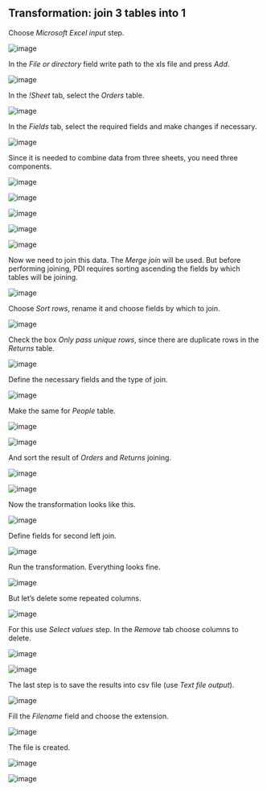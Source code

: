 ## Transformation: join 3 tables into 1

Choose *Microsoft Excel input* step.

![image](https://user-images.githubusercontent.com/61746700/166154512-50c460a9-1925-4aee-a618-d13a73aa0234.png)

In the *File or directory* field write path to the xls file and press *Add*.

![image](https://user-images.githubusercontent.com/61746700/166154530-f257a045-2101-4c83-a7ba-1994dd65dc7a.png)

In the *!Sheet* tab, select the *Orders* table.

![image](https://user-images.githubusercontent.com/61746700/166154579-f49d064f-cc57-41d3-b2c5-b49c8078d63f.png)

In the *Fields* tab, select the required fields and make changes if necessary.

![image](https://user-images.githubusercontent.com/61746700/166154588-23084185-6512-4420-b9b6-0728ce5fbd67.png)

Since it is needed to combine data from three sheets, you need three components.

![image](https://user-images.githubusercontent.com/61746700/166154596-b8a3db6f-ed2e-43dc-b680-9ad4d00030ce.png)

![image](https://user-images.githubusercontent.com/61746700/166154599-f1374ea5-e116-49e7-9db2-4b1c1d3104e7.png)

![image](https://user-images.githubusercontent.com/61746700/166154605-7a9d58b3-4960-438a-9f4a-50af88a3a03b.png)

![image](https://user-images.githubusercontent.com/61746700/166154611-448fa16f-1de5-49b9-962c-578e5df88ba8.png)

![image](https://user-images.githubusercontent.com/61746700/166154616-ef6211d7-c888-4a79-9ef2-0964d94ade81.png)

Now we need to join this data. The *Merge join* will be used. But before performing joining, PDI requires sorting ascending the fields by which tables will be joining.

![image](https://user-images.githubusercontent.com/61746700/166154644-464d2e28-7168-4529-b137-a849762b2b48.png)

Choose *Sort rows*, rename it and choose fields by which to join.

![image](https://user-images.githubusercontent.com/61746700/166154656-83e72aeb-8efd-4efb-8227-7baad3ff0ff4.png)

Check the box *Only pass unique rows*, since there are duplicate rows in the *Returns* table.

![image](https://user-images.githubusercontent.com/61746700/166154673-c41fb365-fa2b-48f7-a067-80d897d01d55.png)

Define the necessary fields and the type of join.

![image](https://user-images.githubusercontent.com/61746700/166154678-a1adb4a0-cb0c-4caa-bf0a-2b33ed5cde34.png)

Make the same for *People* table.

![image](https://user-images.githubusercontent.com/61746700/166154704-3a24f6f7-4537-4cb5-9c24-9b267b097613.png)

![image](https://user-images.githubusercontent.com/61746700/166154708-6cd412b3-557b-4b0d-8b4d-6b64eeefdbd7.png)

And sort the result of *Orders* and *Returns* joining.

![image](https://user-images.githubusercontent.com/61746700/166154718-1d9ceaf2-db76-4e0b-95ca-f2bdb3da3a17.png)

![image](https://user-images.githubusercontent.com/61746700/166154730-a02aecf8-0a1d-40a9-9b8d-1b2f004bbd07.png)

Now the transformation looks like this.

![image](https://user-images.githubusercontent.com/61746700/166154739-154c997d-ffef-49f5-989d-22d5ee49f698.png)

Define fields for second left join.

![image](https://user-images.githubusercontent.com/61746700/166154745-4f4849f1-5ecf-4d18-a6c5-c676e38d1c89.png)

Run the transformation. Everything looks fine.

![image](https://user-images.githubusercontent.com/61746700/166154764-cc49f0a4-5f83-4f24-9b15-efd49f998750.png)

But let’s delete some repeated columns.

![image](https://user-images.githubusercontent.com/61746700/166154768-af54f327-9756-432e-8dd0-fd56a1c6be90.png)

For this use *Select values* step. In the *Remove* tab choose columns to delete.

![image](https://user-images.githubusercontent.com/61746700/166154779-fcab9b1c-f484-49bb-bc00-9b53bdd883da.png)

![image](https://user-images.githubusercontent.com/61746700/166154784-2bf7ae21-844e-448b-8bed-de955c4838d5.png)

The last step is to save the results into csv file (use *Text file output*).

![image](https://user-images.githubusercontent.com/61746700/166154796-27a76343-95cc-4167-847e-b307169341dc.png)

Fill the *Filename* field and choose the extension.

![image](https://user-images.githubusercontent.com/61746700/166154802-bc01d245-0eea-4afa-93fc-2be82eea0629.png)

The file is created.

![image](https://user-images.githubusercontent.com/61746700/166154806-9109f67d-ad49-4224-951a-5f320bb6754d.png)

![image](https://user-images.githubusercontent.com/61746700/166154807-3f52f787-477e-4101-a142-86c22da6393a.png)


